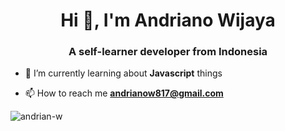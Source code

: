 <h1 align="center">Hi 👋, I'm Andriano Wijaya</h1>
<h3 align="center">A self-learner developer from Indonesia</h3>

- 🌱 I’m currently learning about **Javascript** things

- 📫 How to reach me **andrianow817@gmail.com**

<p><img align="center" src="https://github-readme-stats.vercel.app/api/top-langs?username=andrian-w&show_icons=true&theme=tokyonight&locale=en&layout=compact" alt="andrian-w" /></p>

